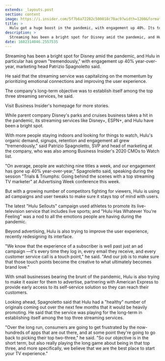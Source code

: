 ```yaml
--- 
extends: _layouts.post 
section: content 
image: https://i.insider.com/5f7b6a72282c500018c78ac9?width=1200&format=jpeg 
title: > 
  Hulu got a huge boost in the pandemic, with engagement up 40%. Its top marketer shared how it plans to build on the growth. 
description: > 
  Streaming has been a bright spot for Disney amid the pandemic, and Hulu in particular has grown "tremendously," with engagement up 40% year-over-year, marketing head Patrizio Spagnoletto said.He said that the streaming service was capitalizing on the momentum by prioritizing emotional connections and improving the user experience.While parent company Disney's parks and cruises business takes a hit in the pandemic, its streaming services like Disney+, ESPN+, and Hulu have been a bright spot.Beyond advertising, Hulu is also trying to improve the user experience, recently redesigning its interface.With small businesses bearing the brunt of the pandemic, Hulu is also trying to make it easier for them to advertise, partnering with American Express to provide early access to its self-service solution so they can reach their customers. 
date: 1602314046.2557535 
--- 
```

Streaming has been a bright spot for Disney amid the pandemic, and Hulu in particular has grown "tremendously," with engagement up 40% year-over-year, marketing head Patrizio Spagnoletto said.

He said that the streaming service was capitalizing on the momentum by prioritizing emotional connections and improving the user experience.

The company's long-term objective was to establish itself among the top three streaming services, he said.

Visit Business Insider's homepage for more stories.

While parent company Disney's parks and cruises business takes a hit in the pandemic, its streaming services like Disney+, ESPN+, and Hulu have been a bright spot.

With more people staying indoors and looking for things to watch, Hulu's organic demand, signups, retention and engagement all grew "tremendously," said Patrizio Spagnoletto, SVP and head of marketing at the company, who was also among Business Insider's 2020 CMOs to Watch list.

"On average, people are watching nine titles a week, and our engagement has gone up 40% year-over-year," Spagnoletto said, speaking during the session "Trials & Triumphs: Going behind the scenes with a top streaming TV marketer" at Advertising Week conference this week.

But with a growing number of competitors fighting for viewers, Hulu is using ad campaigns and user tweaks to make sure it stays top of mind with users.

The latest "Hulu Sellouts" campaign used athletes to promote its live-television service that includes live sports; and "Hulu Has Whatever You're Feeling" was a nod to all the emotions people are having during the pandemic.

Beyond advertising, Hulu is also trying to improve the user experience, recently redesigning its interface.

"We know that the experience of a subscriber is well past just an ad campaign —it's every time they log in, every email they receive, and every customer service call is a touch point," he said. "And our job is to make sure that those touch points become the creative to what ultimately becomes brand love."

With small businesses bearing the brunt of the pandemic, Hulu is also trying to make it easier for them to advertise, partnering with American Express to provide early access to its self-service solution so they can reach their customers.

Looking ahead, Spagnoletto said that Hulu had a "healthy" number of originals coming out over the next few months that it would be heavily promoting. He said that the service was playing for the long-term in establishing itself among the top three streaming services.

"Over the long run, consumers are going to get frustrated by the now-hundreds of apps that are out there, and at some point they're going to go back to picking their top two-three," he said. "So our objective is in the short term, but also really playing the long game about being in that top three, and more specifically, we believe that we are the best place to start your TV experience."